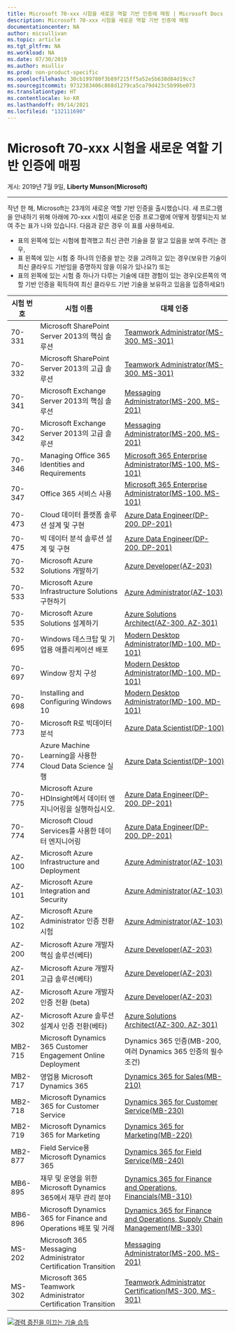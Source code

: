 ```yaml
---
title: Microsoft 70-xxx 시험을 새로운 역할 기반 인증에 매핑 | Microsoft Docs
description: Microsoft 70-xxx 시험을 새로운 역할 기반 인증에 매핑
documentationcenter: NA
author: micsullivan
ms.topic: article
ms.tgt_pltfrm: NA
ms.workload: NA
ms.date: 07/30/2019
ms.author: msulliv
ms.prod: non-product-specific
ms.openlocfilehash: 30cb199780f3b89f215ff5a52e5b638d84d19cc7
ms.sourcegitcommit: 9732383406c868d1279ca5ca79d423c5b99be073
ms.translationtype: HT
ms.contentlocale: ko-KR
ms.lasthandoff: 09/14/2021
ms.locfileid: "132111690"
---
```

# <a name="mapping-microsoft-70-xxx-exams-to-new-role-based-certifications"></a>Microsoft 70-xxx 시험을 새로운 역할 기반 인증에 매핑

게시: 2019년 7월 9일, **Liberty Munson(Microsoft)**

___

작년 한 해, Microsoft는 23개의 새로운 역할 기반 인증을 출시했습니다. 새 프로그램을 안내하기 위해 아래에 70-xxx 시험이 새로운 인증 프로그램에 어떻게 정렬되는지 보여 주는 표가 나와 있습니다. 다음과 같은 경우 이 표를 사용하세요.

- 표의 왼쪽에 있는 시험에 합격했고 최신 관련 기술을 잘 알고 있음을 보여 주려는 경우,
- 표 왼쪽에 있는 시험 중 하나의 인증을 받는 것을 고려하고 있는 경우(보유한 기술이 최신 클라우드 기반임을 증명하지 않을 이유가 있나요?) 또는
- 표의 왼쪽에 있는 시험 중 하나가 다루는 기술에 대한 경험이 있는 경우(오른쪽의 역할 기반 인증을 획득하여 최신 클라우드 기반 기술을 보유하고 있음을 입증하세요!)

| 시험 번호 | 시험 이름 | 대체 인증  |
| --- | --- | --- |
| 70-331 | Microsoft SharePoint Server 2013의 핵심 솔루션 | [Teamwork Administrator(MS-300, MS-301)](https://www.microsoft.com/learning/m365-teamwork-administrator.aspx) |
| 70-332 | Microsoft SharePoint Server 2013의 고급 솔루션 | [Teamwork Administrator(MS-300, MS-301)](https://www.microsoft.com/learning/m365-teamwork-administrator.aspx) |
| 70-341 | Microsoft Exchange Server 2013의 핵심 솔루션 | [Messaging Administrator(MS-200, MS-201)](https://www.microsoft.com/learning/m365-messaging-administrator.aspx) |
| 70-342 | Microsoft Exchange Server 2013의 고급 솔루션 | [Messaging Administrator(MS-200, MS-201)](https://www.microsoft.com/learning/m365-messaging-administrator.aspx) |
| 70-346 | Managing Office 365 Identities and Requirements | [Microsoft 365 Enterprise Administrator(MS-100, MS-101)](https://www.microsoft.com/learning/m365-enterprise-administrator.aspx) |
| 70-347 | Office 365 서비스 사용 | [Microsoft 365 Enterprise Administrator(MS-100, MS-101)](https://www.microsoft.com/learning/m365-enterprise-administrator.aspx) |
| 70-473 | Cloud 데이터 플랫폼 솔루션 설계 및 구현 | [Azure Data Engineer(DP-200, DP-201)](https://www.microsoft.com/learning/azure-data-engineer.aspx) |
| 70-475 | 빅 데이터 분석 솔루션 설계 및 구현 | [Azure Data Engineer(DP-200, DP-201)](https://www.microsoft.com/learning/azure-data-engineer.aspx) |
| 70-532 | Microsoft Azure Solutions 개발하기 | [Azure Developer(AZ-203)](https://www.microsoft.com/learning/azure-developer.aspx) |
| 70-533 | Microsoft Azure Infrastructure Solutions 구현하기 | [Azure Administrator(AZ-103)](https://www.microsoft.com/learning/modern-desktop.aspx) |
| 70-535 | Microsoft Azure Solutions 설계하기 | [Azure Solutions Architect(AZ-300, AZ-301)](https://www.microsoft.com/learning/modern-desktop.aspx) |
| 70-695 | Windows 데스크탑 및 기업용 애플리케이션 배포 | [Modern Desktop Administrator(MD-100, MD-101)](https://www.microsoft.com/learning/modern-desktop.aspx) |
| 70-697 | Window 장치 구성 | [Modern Desktop Administrator(MD-100, MD-101)](https://www.microsoft.com/learning/modern-desktop.aspx) |
| 70-698 | Installing and Configuring Windows 10 | [Modern Desktop Administrator(MD-100, MD-101)](https://www.microsoft.com/learning/modern-desktop.aspx) |
| 70-773 | Microsoft R로 빅데이터 분석 | [Azure Data Scientist(DP-100)](https://www.microsoft.com/learning/azure-data-scientist.aspx) |
| 70-774 | Azure Machine Learning을 사용한 Cloud Data Science 실행 | [Azure Data Scientist(DP-100)](https://www.microsoft.com/learning/azure-data-scientist.aspx) |
| 70-775 | Microsoft Azure HDInsight에서 데이터 엔지니어링을 실행하십시오. | [Azure Data Engineer(DP-200, DP-201)](https://www.microsoft.com/learning/azure-data-engineer.aspx) |
| 70-774 | Microsoft Cloud Services를 사용한 데이터 엔지니어링 | [Azure Data Engineer(DP-200, DP-201)](https://www.microsoft.com/learning/azure-data-engineer.aspx) |
| AZ-100 | Microsoft Azure Infrastructure and Deployment | [Azure Administrator(AZ-103)](https://www.microsoft.com/learning/azure-developer.aspx) |
| AZ-101 | Microsoft Azure Integration and Security | [Azure Administrator(AZ-103)](https://www.microsoft.com/learning/azure-developer.aspx) |
| AZ-102 | Microsoft Azure Administrator 인증 전환 시험 | [Azure Administrator(AZ-103)](https://www.microsoft.com/learning/azure-developer.aspx) |
| AZ-200 | Microsoft Azure 개발자 핵심 솔루션(베타) | [Azure Developer(AZ-203)](https://www.microsoft.com/learning/azure-developer.aspx) |
| AZ-201 | Microsoft Azure 개발자 고급 솔루션(베타) | [Azure Developer(AZ-203)](https://www.microsoft.com/learning/azure-developer.aspx) |
| AZ-202 | Microsoft Azure 개발자 인증 전환 (beta) | [Azure Developer(AZ-203)](https://www.microsoft.com/learning/azure-developer.aspx) |
| AZ-302 | Microsoft Azure 솔루션 설계사 인증 전환(베타) | [Azure Solutions Architect(AZ-300, AZ-301)](https://www.microsoft.com/learning/azure-solutions-architect.aspx) |
| MB2-715 | Microsoft Dynamics 365 Customer Engagement Online Deployment | Dynamics 365 인증(MB-200, 여러 Dynamics 365 인증의 필수 조건) |
| MB2-717 | 영업용 Microsoft Dynamics 365 | [Dynamics 365 for Sales(MB-210)](https://www.microsoft.com/learning/d365-functional-consultant-sales.aspx) |
| MB2-718 | Microsoft Dynamics 365 for Customer Service | [Dynamics 365 for Customer Service(MB-230)](https://www.microsoft.com/learning/d365-functional-consultant-customer-service.aspx) |
| MB2-719 | Microsoft Dynamics 365 for Marketing | [Dynamics 365 for Marketing(MB-220)](https://www.microsoft.com/learning/d365-functional-consultant-marketing.aspx) |
| MB2-877 | Field Service용 Microsoft Dynamics 365 | [Dynamics 365 for Field Service(MB-240)](https://www.microsoft.com/learning/d365-functional-consultant-field-service.aspx) |
| MB6-895 | 재무 및 운영을 위한 Microsoft Dynamics 365에서 재무 관리 분야 | [Dynamics 365 for Finance and Operations, Financials(MB-310)](https://www.microsoft.com/learning/d365-functional-consultant-financials.aspx) |
| MB6-896 | Microsoft Dynamics 365 for Finance and Operations 배포 및 거래 | [Dynamics 365 for Finance and Operations, Supply Chain Management(MB-330)](https://www.microsoft.com/learning/d365-functional-consultant-supply-chain-management.aspx) |
| MS-202 | Microsoft 365 Messaging Administrator Certification Transition | [Messaging Administrator(MS-200, MS-201)](https://www.microsoft.com/learning/m365-messaging-administrator.aspx) |
| MS-302 | Microsoft 365 Teamwork Administrator Certification Transition | [Teamwork Administrator Certification(MS-300, MS-301)](https://www.microsoft.com/learning/m365-teamwork-administrator.aspx) |

[![경력 증진을 이끄는 기술 습득](images/microsoft-certified-banner.png)](https://www.microsoft.com/learning/azure-training-certification.aspx?WT.icid=mva_bnr_lexawareness_usen_asi_rightrail_oct2017)